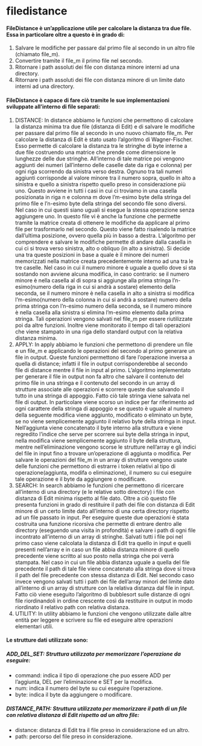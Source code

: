 # filedistance

#### FileDistance è un’applicazione utile per calcolare la distanza tra due file. Essa in particolare oltre a questo è in grado di:

1.	Salvare le modifiche per passare dal primo file al secondo in un altro file (chiamato file_m).
2.	Convertire tramite il file_m il primo file nel secondo.
3.	Ritornare i path assoluti dei file con distanza minore interni ad una directory.
4.	Ritornare i path assoluti dei file con distanza minore di un limite dato interni ad una directory.

#### FileDistance è capace di fare ciò tramite le sue implementazioni sviluppate all’interno di file separati:

1.	DISTANCE: In distance abbiamo le funzioni che permettono di calcolare la distanza minima tra due file (distanza di Edit) e di salvare le modifiche per passare dal primo file al secondo in uno nuovo chiamato file_m. Per calcolare la distanza di Edit è stato usato l’algoritmo di Wagner-Fischer. Esso permette di calcolare la distanza tra le stringhe di byte interne a due file costruendo una matrice che prende come dimensione le lunghezze delle due stringhe. All’interno di tale matrice poi vengono aggiunti dei numeri (all’interno delle caselle date da riga e colonna) per ogni riga scorrendo da sinistra verso destra. Ognuno tra tali numeri aggiunti corrisponde al valore minore tra il numero sopra, quello in alto a sinistra e quello a sinistra rispetto quello preso in considerazione più uno. Questo avviene in tutti i casi in cui ci troviamo in una casella posizionata in riga n e colonna m dove l’m-esimo byte della stringa del primo file e l’n-esimo byte della stringa del secondo file sono diversi. Nel caso in cui questi siano uguali si esegue la stessa operazione senza aggiungere uno. In questo file vi è anche la funzione che permette tramite la matrice creata di ottenere le modifiche da applicare al primo file per trasformarlo nel secondo. Questo viene fatto risalendo la matrice dall’ultima posizione, ovvero quella più in basso a destra. L’algoritmo per comprendere e salvare le modifiche permette di andare dalla casella in cui ci si trova verso sinistra, alto o obliquo (in alto a sinistra). Si decide una tra queste posizioni in base a quale è il minore dei numeri memorizzati nella matrice creata precedentemente interno ad una tra le tre caselle. Nel caso in cui il numero minore è uguale a quello dove si sta sostando non avviene alcuna modifica, in caso contrario: se il numero minore è nella casella al di sopra si aggiunge alla prima stringa l’n-esimo(numero della riga in cui si andrà a sostare) elemento della seconda, se il numero minore è nella casella in alto a sinistra si modifica l’m-esimo(numero della colonna in cui si andrà a sostare) numero della prima stringa con l’n-esimo numero della seconda, se il numero minore è nella casella alla sinistra si elimina l’m-esimo elemento dalla prima stringa. Tali operazioni vengono salvati nel file_m per essere riutilizzate poi da altre funzioni. Inoltre viene monitorato il tempo di tali operazioni che viene stampato in una riga dello standard output con la relativa distanza minima.
2.	APPLY: In apply abbiamo le funzioni che permettono di prendere un file e un file_m e applicando le operazioni del secondo al primo generare un file in output. Queste funzioni permettono di fare l’operazione inversa a quella di distance; infatti il file in output corrisponderebbe al secondo file di distance mentre il file in input al primo. L’algoritmo implementato per generare il file in output non fa altro che salvare il contenuto del primo file in una stringa e il contenuto del secondo in un array di strutture associate alle operazioni e scorrere queste due salvando il tutto in una stringa di appoggio. Fatto ciò tale stringa viene salvata nel file di output. In particolare viene scorso un indice per far riferimento ad ogni carattere della stringa di appoggio e se questo è uguale al numero della seguente modifica viene aggiunto, modificato o eliminato un byte, se no viene semplicemente aggiunto il relativo byte della stringa in input. Nell’aggiunta viene concatenato il byte interno alla struttura e viene regredito l’indice che serve per scorrere sui byte della stringa in input, nella modifica viene semplicemente aggiunto il byte della struttura, mentre nell’eliminazione vengono scorse le strutture nell’array e gli indici del file in input fino a trovare un’operazione di aggiunta o modifica. Per salvare le operazioni del file_m in un array di strutture vengono usate delle funzioni che permettono di estrarre i token relativi al tipo di operazione(aggiunta, modifa o eliminazione), il numero su cui eseguire tale operazione e il byte da aggiungere o modificare.
3.	SEARCH: In search abbiamo le funzioni che permettono di ricercare all’interno di una directory (e le relative sotto directory) i file con distanza di Edit minima rispetto al file dato. Oltre a ciò questo file presenta funzioni in grado di restituire il path dei file con distanza di Edit minore di un certo limite dato all’interno di una certa directory rispetto ad un file passato in input. Per eseguire queste due operazioni è stata costruita una funzione ricorsiva che permette di entrare dentro alle directory (eseguendo una visita in profondità) e salvare i path di ogni file incontrato all’interno di un array di stringhe. Salvati tutti i file poi nel primo caso viene calcolata la distanza di Edit tra quello in input e quelli presenti nell’array e in caso un file abbia distanza minore di quello precedente viene scritto al suo posto nella stringa che poi verrà stampata. Nel caso in cui un file abbia distanza uguale a quella del file precedente il path di tale file viene concatenato alla stringa dove si trova il path del file precedente con stessa distanza di Edit. Nel secondo caso invece vengono salvati tutti i path dei file dell’array minori del limite dato all’interno di un array di strutture con la relativa distanza dal file in input. Fatto ciò viene eseguito l’algoritmo di bubblesort sulle distanze di ogni file riordinandoli in ordine crescente così da restituire in output in modo riordinato il relativo path con relativa distanza.
4.	UTILITY: In utility abbiamo le funzioni che vengono utilizzate dalle altre entità per leggere e scrivere su file ed eseguire altre operazioni elementari utili.

#### Le strutture dati utilizzate sono:
##### ADD_DEL_SET: Struttura utilizzata per memorizzare l’operazione da eseguire:
-	command: indica il tipo di operazione che puo essere ADD per l’aggiunta, DEL per l’eliminazione e SET per la modifica.
-	num: indica il numero del byte su cui eseguire l’operazione.
-	byte: indica il byte da aggiungere o modificare.
##### DISTANCE_PATH: Struttura utilizzata per memorizzare il path di un file con relativa distanza di Edit rispetto ad un altro file:
-	distance: distanza di Edit tra il file preso in considerazione ed un altro.
-	path: percorso del file preso in considerazione.
